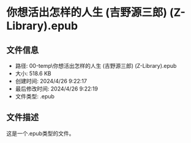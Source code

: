 ﻿# 你想活出怎样的人生 (吉野源三郎) (Z-Library).epub

## 文件信息
- 路径: 00-temp\你想活出怎样的人生 (吉野源三郎) (Z-Library).epub
- 大小: 518.6 KB
- 创建时间: 2024/4/26 9:22:17
- 最后修改时间: 2024/4/26 9:22:19
- 文件类型: .epub

## 文件描述
这是一个.epub类型的文件。

